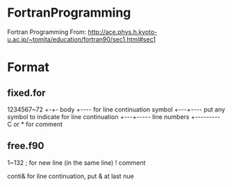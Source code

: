 # FortranProgramming

Fortran Programming
From:
  http://ace.phys.h.kyoto-u.ac.jp/~tomita/education/fortran90/sec1.html#sec1

# Format
## fixed.for

1234567~72
      +-+- body
     +---- for line continuation symbol
 +---+---- put any symbol to indicate for line continuation
+---+----- line numbers
+--------- C or * for comment

## free.f90
1~132
; for new line (in the same line)
! comment

conti& for line continuation, put & at last
nue 



